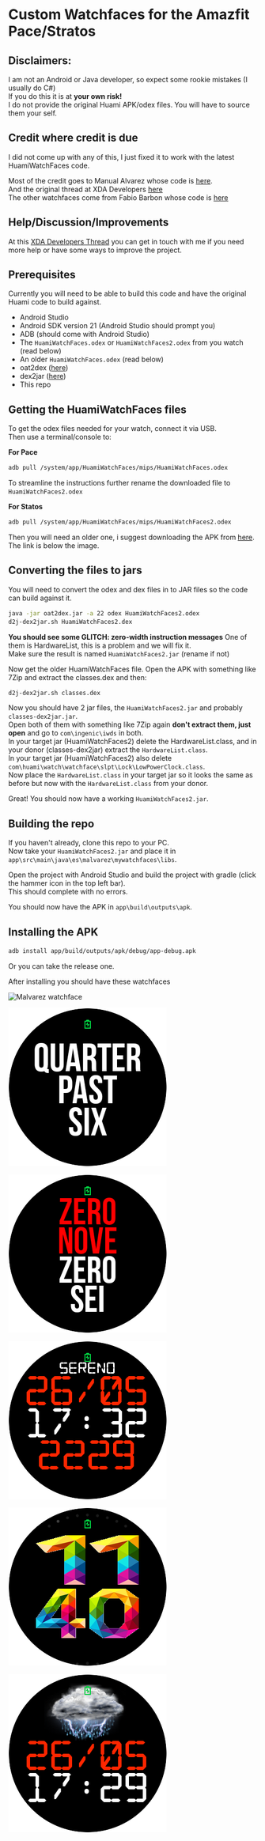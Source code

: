 # Custom Watchfaces for the Amazfit Pace/Stratos

## Disclaimers:
I am not an Android or Java developer, so expect some rookie mistakes (I usually do C#)  
If you do this it is at **your own risk!**  
I do not provide the original Huami APK/odex files. You will have to source them your self.  

## Credit where credit is due
I did not come up with any of this, I just fixed it to work with the latest HuamiWatchFaces code.

Most of the credit goes to Manual Alvarez whose code is [here](https://github.com/manuel-alvarez-alvarez/malvarez-watchface).  
And the original thread at XDA Developers [here](https://forum.xda-developers.com/smartwatch/amazfit/watchface-amazfit-watch-t3596912)  
The other watchfaces come from Fabio Barbon whose code is [here](https://github.com/drbourbon/drbourbon-watchfaces)  

## Help/Discussion/Improvements ##
At this [XDA Developers Thread](https://forum.xda-developers.com/smartwatch/amazfit/project-huamiwatchfaces-based-custom-t3760814) you can get in touch with me if you need more help or have some ways to improve the project.

## Prerequisites
Currently you will need to be able to build this code and have the original Huami code to build against.
- Android Studio
- Android SDK version 21 (Android Studio should prompt you)
- ADB (should come with Android Studio)
- The `HuamiWatchFaces.odex` or `HuamiWatchFaces2.odex` from you watch (read below)
- An older `HuamiWatchFaces.odex` (read below)
- oat2dex ([here](https://github.com/testwhat/SmaliEx))
- dex2jar ([here](https://github.com/pxb1988/dex2jar))
- This repo

## Getting the HuamiWatchFaces files
To get the odex files needed for your watch, connect it via USB.  
Then use a terminal/console to:

**For Pace**
```sh
adb pull /system/app/HuamiWatchFaces/mips/HuamiWatchFaces.odex
```

To streamline the instructions further rename the downloaded file to `HuamiWatchFaces2.odex`

**For Statos**
```sh
adb pull /system/app/HuamiWatchFaces/mips/HuamiWatchFaces2.odex
```

Then you will need an older one, i suggest downloading the APK from [here](http://amazfitcentral.com/2017/08/19/amazfit-amazing-watch-faces/). The link is below the image.

## Converting the files to jars
You will need to convert the odex and dex files in to JAR files so the code can build against it.

```sh
java -jar oat2dex.jar -a 22 odex HuamiWatchFaces2.odex
d2j-dex2jar.sh HuamiWatchFaces2.dex
```

**You should see some GLITCH: zero-width instruction messages**
One of them is HardwareList, this is a problem and we will fix it.  
Make sure the result is named `HuamiWatchFaces2.jar` (rename if not)

Now get the older HuamiWatchFaces file. Open the APK with something like 7Zip and extract the classes.dex and then:

```sh
d2j-dex2jar.sh classes.dex
```

Now you should have 2 jar files, the  `HuamiWatchFaces2.jar` and probably `classes-dex2jar.jar`.  
Open both of them with something like 7Zip again **don't extract them, just open** and go to `com\ingenic\iwds` in both.  
In your target jar (HuamiWatchFaces2) delete the HardwareList.class, and in your donor (classes-dex2jar) extract the `HardwareList.class`.  
In your target jar (HuamiWatchFaces2) also delete `com\huami\watch\watchface\slpt\Lock\LowPowerClock.class`.  
Now place the `HardwareList.class` in your target jar so it looks the same as before but now with the `HardwareList.class` from your donor.  

Great! You should now have a working `HuamiWatchFaces2.jar`.

## Building the repo ##
If you haven't already, clone this repo to your PC.  
Now take your `HuamiWatchFaces2.jar` and place it in `app\src\main\java\es\malvarez\mywatchfaces\libs`.

Open the project with Android Studio and build the project with gradle (click the hammer icon in the top left bar).  
This should complete with no errors.

You should now have the APK in `app\build\outputs\apk`.

## Installing the APK ##
```sh
adb install app/build/outputs/apk/debug/app-debug.apk
```
Or you can take the release one.

After installing you should have these watchfaces

![Malvarez watchface](https://github.com/RavenLiquid/amazfit-watchfaces/raw/master/app/src/main/res/drawable-nodpi/preview_malvarez.png)

![Fuzzy Text](https://github.com/RavenLiquid/amazfit-watchfaces/raw/master/app/src/main/res/drawable-nodpi/preview_fuzzytext.png "")

![Text Time](https://github.com/RavenLiquid/amazfit-watchfaces/raw/master/app/src/main/res/drawable-nodpi/preview_texttime.png?raw=true "")

![Three Lines](https://github.com/RavenLiquid/amazfit-watchfaces/raw/master/app/src/main/res/drawable-nodpi/preview_threelines.png?raw=true "")

![Fancy Digits](https://github.com/RavenLiquid/amazfit-watchfaces/raw/master/app/src/main/res/drawable-nodpi/preview_hugetext.png?raw=true "")

![Big Weather](https://github.com/RavenLiquid/amazfit-watchfaces/raw/master/app/src/main/res/drawable-nodpi/preview_hugeweather.png?raw=true "")
